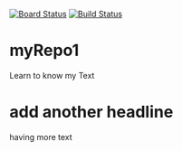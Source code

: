 [![Board Status](https://daimler.visualstudio.com/065b30b0-cd4f-47a3-9710-975eaa676c19/b5ce1ebe-a8fd-42b5-81d2-803af9924128/_apis/work/boardbadge/c3aec19f-f536-4168-8827-160fb4f5840c)](https://daimler.visualstudio.com/065b30b0-cd4f-47a3-9710-975eaa676c19/_boards/board/t/b5ce1ebe-a8fd-42b5-81d2-803af9924128/Microsoft.RequirementCategory)
[![Build Status](https://daimler.visualstudio.com/TGeXtollo01/_apis/build/status/tgunst.myRepo1?branchName=master)](https://daimler.visualstudio.com/TGeXtollo01/_build/latest?definitionId=3293&branchName=master)

# myRepo1
Learn to know
my Text

# add another headline
having more text
